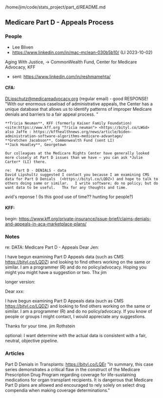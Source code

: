 /home/jim/code/stats_project/part_d/README.md

## Medicare Part D - Appeals Process

### People

-   Lee Bliven
-   https://www.linkedin.com/in/mac-mclean-030b5b10/ (LI 2023-10-02) 

Aging With Justice, ->  CommonWealth Fund, Center for Medicare Advocacy, KFF 
- sent: https://www.linkedin.com/in/reshmamehta/

#### CFA: 
DLipschutz@medicareadvocacy.org (regular email)  -  good RESPONSE!
"With our enormous caseload of administrative appeals, the Center has a unique database that allows us to identify patterns of improper Medicare denials and barriers to a fair appeal process. "
```
**Tricia Neuman**, KFF (formerly Kaiser Family Foundation) <site:https://www.kff.org "Tricia neuman"> <https://bityl.co/LWGd>
also Jaffe : https://kffhealthnews.org/news/article/biden-administration-software-algorithms-medicare-advantage/
**Gretchen Jacobson**, Commonwealth Fund (sent LI)
**Jack Hoadley**, Georgetown

Our colleagues at the Medicare Rights Center have generally looked more closely at Part D issues than we have – you can ask *Julie Carter* (LI) there.

re:  Part D - DENIALS - data
David Lipshultz suggested I contact you because I am examining CMS data for Part D Denials  (<https://bityl.co/LQDZ>) and hope to talk to others doing same or similar.   I write software; do no policy; but do want data to be useful.   Thx for any thoughts and time. 
```

 avid's reponse !
(Is this good use of time?? hunting for people?)

#### KFF:
begin:  <https://www.kff.org/private-insurance/issue-brief/claims-denials-and-appeals-in-aca-marketplace-plans/>

### Notes



re: DATA:  Medicare Part D - Appeals 
Dear Jen:

<!--{{{-->
I have begun examining Part D Appeals data (such as CMS
<https://bityl.co/LQDZ>) and looking to find others working on the same or
similar. I am a programmer (R) and do no policy/advocacy.
Hoping you might you might have a suggestion or two.
Thx
jim
<!--}}}-->

longer version:

Dear xxx:<!--{{{-->

I have begun examining Part D Appeals data (such as CMS
<https://bityl.co/LQDZ>) and looking to find others working on the same or
similar. I am a programmer (R) and do no policy/advocacy.
If you know of people or groups I might contact, I would appreciate any
suggestions.

Thanks for your time.
jim Rothstein

optional:  I want determine with the actual data is consistent with a fair,
neutral, objective pipeline.<!--}}}-->


### Articles
Part D Denials in Transplants:  https://bityl.co/LQEr
    "In summary, this case series demonstrates a critical flaw in the construct of the Medicare Prescription Drug Program regarding coverage for life-sustaining medications for organ transplant recipients. It is dangerous that Medicare Part D plans are allowed and encouraged to rely solely on select drug compendia when making coverage determinations." 


